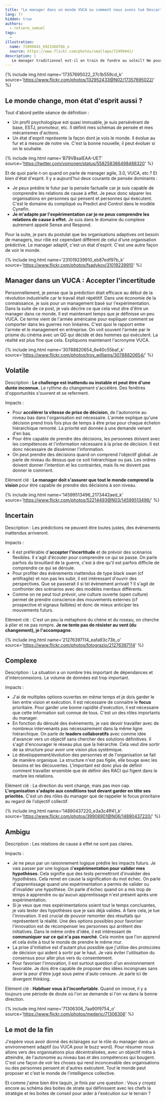 ```yaml
---
title: "Le manager dans un monde VUCA ou comment nous avons tué Descartes "
lang: fr
hidden: true
authors:
  - retiere_samuel
tags:
  - 
illustration:
  name: 72499441_b9215607bb_o
  source: https://www.flickr.com/photos/smallape/72499441/
description: |
   Le manager traditionnel est-il en train de fondre au soleil? Ne pourrait-on pas plutôt parler d'adaptation nécessaire aux changements (climatiques)? Je me propose de vous donner ma vision du manager de demain.
---
```

{% include img.html
    name='17357695022_27c1b559cd_k'
    source='https://www.flickr.com/photos/132952433@N02/17357695022/'
%} 

## Le monde change, mon état d'esprit aussi ?
Tout d'abord petite séance de définition :
- Un profil psychologique est quasi immuable, je suis persévérant de base, ESTJ, promoteur, etc. Il définit mes schémas de pensée et mes mécanismes d'actions.
- Un état d'esprit représente la façon dont je vois le monde. Il évolue au fur et à mesure de notre vie. C'est la bonne nouvelle, il peut évoluer si on le souhaite.

{% include img.html
    name='B79VBsaIEAA-UET'
    source='https://twitter.com/voinonen/status/558258366498488320'
%} 

Et de quoi parle-t-on quand on parle de manager agile, 3.0, VUCA, etc ? Et bien d'état d'esprit. Il y a aujourd'hui deux courants de pensée dominants :
- Je peux prédire le futur par la pensée factuelle car je suis capable de comprendre les relations de cause à effet. Je peux donc séparer les organisations en personnes qui pensent et personnes qui éxécutent. C'est le domaine du compliqué ou Predict and Control dans le modèle Cynefin.
- **Je m'adapte par l'expérimentation car je ne peux comprendre les relations de cause à effet.** Je suis dans le domaine du complexe autrement appelé Sense and Respond.

Pour la suite, je pars du postulat que les organisations adaptives ont besoin de managers, leur rôle est cependant différent de celui d'une organisation prédictive. Le manager adaptif, c'est un état d'esprit. C'est une autre façon de voir le monde.

{% include img.html
    name='231019239910_eb87edf97b_k'
    source='https://www.flickr.com/photos/fsadykov/31019239910'
%} 


## Manager dans un VUCA : Accepter l'incertitude
Personnellement, je pense que la prédiction était efficace au début de la révolution industrielle car le travail était répétitif. Dans une économie de la connaissance, je suis pour un management basé sur l'expérimentation. Dans la suite de ce post, je vais décrire ce que cela veut dire d'être un manager dans ce monde. Il est maintenant temps que je définisse un peu VUCA. Ce terme vient de l'armée américaine pour expliquer comment se comporter dans les guerres non linéaires. C'est quoi le rapport entre l'armée et le management en entreprise. On voit souvent l'armée par le prisme du cinéma avec un QG qui décide et des hommes qui exécutent. La réalité est plus fine que cela. Expliquons maintenant l'acronyme VUCA.

{% include img.html
    name='30788820654_6e40c55baf_k'
    source='https://www.flickr.com/photos/troy_williams/30788820654/'
%} 

## Volatile
Description : **Le challenge est inattendu ou instable et peut être d'une durée inconnue.** Le rythme du changement s'accélère. Des fenêtres d'opportunités s'ouvrent et se referment.

Impacts :
- Pour **accélérer la vitesse de prise de décision**, de l'autonomie au niveau bas dans l'organisation est nécessaire. L'armée explique qu'une décision prend trois fois plus de temps à être prise pour chaque échelon hiérarchique remonté. La priorité est donnée à une demande venant d'en bas.
- Pour être capable de prendre des décisions, les personnes doivent avec les compétences et l'information nécessaire à la prise de décision. Il est donc nécessaire de disséminer l'information. 
- On peut prendre des décisions quand on comprend l'objectif global. Je parle de niveau du dessus que ce soit hiérarchique ou pas. Les ordres doivent donner l'intention et les contraintes, mais ils ne doivent pas donner le comment.  

Elément clé : **Le manager doit s'assurer que tout le monde comprend la vision** pour être capable de prendre des décisions à son niveau.

{% include img.html
    name='14599513496_2173442aed_k'
    source='https://www.flickr.com/photos/52214493@N03/14599513496/'
%} 

## Incertain 
Description : Les prédictions ne peuvent être toutes justes, des évènements inattendus arriveront.

Impacts :
- Il est préférable d'**accepter l'incertitude** et de prévoir des scénarios flexibles. Il s'agit d'écouter pour comprendre ce qui se passe. On parle parfois du brouillard de la guerre, c'est à dire qu'il est parfois difficile de comprendre ce qui se déroule.
- Pour profiter des évènements inattendus de type black swan (cf antifragile) et non pas les subir, il est intéressant d'ouvrir des perspectives. Que se passerait il si tel évènement arrivait ? Il s'agit de confronter des scénarios avec des modèles mentaux différents.
- Comme on ne peut tout prévoir, une culture ouverte (open culture) permet de prendre conscience des mouvements externes (cf prospective et signaux failbles) et donc de mieux anticiper les mouvements futurs. 
		
Elément clé : C'est un peu la métaphore du chène et du roseau, on cherche à plier et ne pas rompre. **Je ne tente pas de résister au vent (du changement), je l'accompagne.**

{% include img.html
    name='21276397114_eafa93c73b_o'
    source='https://www.flickr.com/photos/fotograzio/21276397114'
%} 
		
## Complexe
Description : La situation a un nombre très important de dépendances et d'interconnexions. Le volume de données est trop important. 

Impacts :
- J'ai de multiples options ouvertes en même temps et je dois garder le lien entre vision et exécution. Il est nécessaire de connaitre le **focus** prioritaire. Pour garder une bonne rapidité d'exécution, il est nécessaire que cette information soit connue de tous. C'est un des rôles importants du manager.
- En fonction du déroulé des évènements, je vais devoir travailler avec de nombreux intervenants pas nécessairement dans la même ligne hiérarchique. On parle de **leaders collaboratifs** avec comme idée d'avancer vers un objectif sans chercher des solutions définitives. Il s'agit d'encourager le réseau plus que la hiérarchie. Cela veut dire sortir de sa structure pour avoir une vision plus systémique.
- Le développement/évolution des personnes et de l'organisation se fait de manière organique. La structure n'est pas figée, elle bouge avec les besoins et les découvertes. L'important est donc plus de définir comment travailler ensemble que de définir des RACI qui figent dans le marbre les relations. 

Elément clé : La direction du vent change, mais pas mon cap. **L'organisation s'adapte aux conditions tout devant garder en tête ses priorités.** C'est un des rôles du manager que de rappeler le focus prioritaire au regard de l'objectif collectif.

{% include img.html
    name='14890437220_e3a3c4ff41_k'
    source='https://www.flickr.com/photos/39908901@N06/14890437220/'
%} 		
		
## Ambigu
Description : Les relations de cause à effet ne sont pas claires.

Impacts :
- Je ne peux par un raisonnement logique prédire les impacts futurs. Je vais passer par une logique d'**expérimentation pour valider mes hypothèses**. Cela signifie que des tests permettront d'invalider des hypothèses. Cela remet en cause la signification du mot échec. On parle d'apprentissage quand une expérimentation a permis de valider ou d'invalider une hypothèse. On parle d'échec quand on a mis trop de temps à apprendre ou qu'aucun apprentissage n'est présent après une expérimentation. 
- Si je veux que mes expérimentations soient tout le temps concluantes, je vais tester des hypothèses que je sais déjà valides. A faire cela, je tue l'innovation. Il est crucial de pouvoir remonter des résultats qui représentent la réalité. Une des options possibles pour favoriser l'innovation est de récompenser les personnes qui arrêtent des initiatives. Dans le même ordre d'idée, il est intéressant de **communiquer sur ce qui n'a pas marché**. Cela montre que l'on apprend et cela évite à tout le monde de prendre le même mur.
- La prise d'initiative est d'autant plus possible que j'utilise des protocoles de décision qui aident à sortir par le haut. Je vais éviter l'utilisation du consensus pour aller plus vers du consentement.
- Pour favoriser l'innovation, il est surtout question d'un environnement favorable. Je dois être capable de proposer des idées incongrues sans avoir la peur d'être jugé sous peine d'auto censure. Je parle ici de divergent thinking.
		
Elément clé : **Habituer vous à l'inconfortable**. Quand on innove, il y a toujours une période de doute où l'on se demande si l'on va dans la bonne direction.

{% include img.html
    name='71306306_7aa90f9754_o'
    source='https://www.flickr.com/photos/mederic/71306306'
%} 

## Le mot de la fin
J'espère vous avoir donné des éclairages sur le rôle du manager dans un environnement adaptif (ou VUCA pour le buzz word). Pour résumer nous allons vers des organisations plus décentralisées, avec un objectif méta à atteindre, de l'autonomie au niveau bas et des compétences qui bougent. C'est une façon de voir les choses qui rend inconcevable des organisations ou des personnes pensent et d'autres exécutent. Tout le monde peut proposer et c'est le monde de l'intelligence collective.

Et comme j'aime bien être taquin, je finis par une question : Vous y croyez encore au schéma des boites de strate qui définissent avec les chefs la stratégie et les boites de conseil pour aider à l'exécution sur le terrain ? 